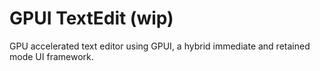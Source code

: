 # GPUI TextEdit (wip)
GPU accelerated text editor using GPUI, a hybrid immediate and retained mode UI framework.
